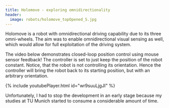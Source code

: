 ```yaml
---
title: Holomove - exploring omnidirectionality
header:
  image: robots/holomove_topOpened_S.jpg
---
```

Holomove is a robot with omnidirectional driving capability due to its
three omni-wheels. The aim was to enable omnidirectional visual sensing
as well, which would allow for full exploitation of the driving system.

The video below demonstrates closed-loop position control using mouse sensor feedback!
The controller is set to just keep the position of
the robot constant. Notice, that the robot is not controlling its
orientation. Hence the controller will bring the robot back to its
starting position, but with an arbitrary orientation.

{% include youtubePlayer.html id="wr9suuLjgJI" %}

Unfortunately, I had to stop the development in an early stage because
my studies at TU Munich started to consume a considerable amount of
time.
